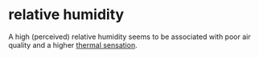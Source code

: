 # relative humidity

A high (perceived) relative humidity seems to be associated with poor air quality and a higher [thermal sensation](code=thermal_sensation).